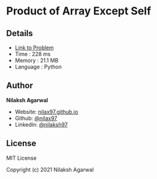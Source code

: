 # Product of Array Except Self


## Details

* [Link to Problem](https://leetcode.com/problems/product-of-array-except-self/)
* Time : 228 ms
* Memory : 21.1 MB
* Language : Python

## Author

**Nilaksh Agarwal**

* Website: [nilax97.github.io](https://nilax97.github.io/)
* Github: [@nilax97](https://github.com/nilax97)
* LinkedIn: [@nilaksh97](https://linkedin.com/in/nilaksh97)

## License

MIT License

Copyright (c) 2021 Nilaksh Agarwal
